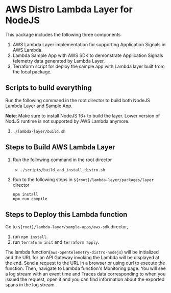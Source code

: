 # AWS Distro Lambda Layer for NodeJS

This package includes the following three components

1. AWS Lambda Layer implementation for supporting Application Signals in AWS Lambda.
2. Lambda Sample App with AWS SDK to demonstrate Application Signals telemetry data generated by Lambda Layer.
3. Terraform script for deploy the sample app with Lambda layer built from the local package.

## Scripts to build everything

Run the following command in the root director to build both NodeJS Lambda Layer and Sample App.

**Note**: Make sure to install NodeJS 16+ to build the layer. Lower version of NodJS runtime is not supported by AWS Lambda
anymore.

1. `./lambda-layer/build.sh`

## Steps to Build AWS Lambda Layer

1. Run the following command in the root director
    * `./scripts/build_and_install_distro.sh`
2. Run to the following steps in `${root}/lambda-layer/packages/layer` director

    ```any
    npm install
    npm run compile
    ```

## Steps to Deploy this Lambda function

Go to `${root}/lambda-layer/sample-apps/aws-sdk` director,

1. run `npm install`.
2. run `terraform init` and `terraform apply`.

The lambda function(`aws-opentelemetry-distro-nodejs`) will be initialized and the URL for an API Gateway invoking the Lambda
will be displayed at the end. Send a request to the URL in a browser or using curl to execute the function. Then,
navigate to Lambda function's Monitoring page.
You will see a log stream with an event time and Traces data corresponding to when you issued the request,
open it and you can find
information about the exported spans in the log stream.
